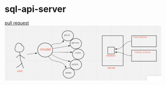 # sql-api-server

[pull request](https://github.com/Saraaltaweel/sql-api-server/pull/3)
![](api_server.PNG)

